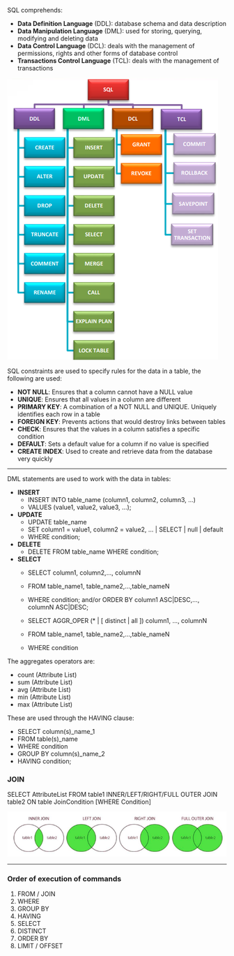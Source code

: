 SQL comprehends:

* **Data Definition Language** (DDL): database schema and data description 
* **Data Manipulation Language** (DML): used for storing, querying, modifying and deleting data
* **Data Control Language** (DCL): deals with the management of permissions, rights and other forms of database control 
* **Transactions Control Language** (TCL): deals with the management of transactions

![](pictures/Pasted%20image%2020230610142333.png)

SQL constraints are used to specify rules for the data in a table, the following are used:

* **NOT NULL**: Ensures that a column cannot have a NULL value 
* **UNIQUE**: Ensures that all values in a column are different 
* **PRIMARY KEY**: A combination of a NOT NULL and UNIQUE. Uniquely identifies each row in a table 
* **FOREIGN KEY**: Prevents actions that would destroy links between tables 
* **CHECK**: Ensures that the values in a column satisfies a specific condition 
* **DEFAULT**: Sets a default value for a column if no value is specified 
* **CREATE INDEX**: Used to create and retrieve data from the database very quickly

------------

DML statements are used to work with the data in tables:

* **INSERT**
	* INSERT INTO table_name (column1, column2, column3, ...) 
	* VALUES (value1, value2, value3, ...);
* **UPDATE**
	* UPDATE table_name 
	* SET column1 = value1, column2 = value2, ... | SELECT | null | default 
	* WHERE condition;
* **DELETE**
	* DELETE FROM table_name WHERE condition;
* **SELECT**
	* SELECT column1, column2,…, columnN 
	* FROM table_name1, table_name2,…,table_nameN 
	* WHERE condition; and/or ORDER BY column1 ASC|DESC,…, columnN ASC|DESC;

	* SELECT AGGR_OPER (* | [ distinct | all ]) column1, …, columnN 
	* FROM table_name1, table_name2,…,table_nameN 
	* WHERE condition
	
The aggregates operators are: 

* count (Attribute List) 
* sum (Attribute List) 
* avg (Attribute List) 
* min (Attribute List) 
* max (Attribute List)

These are used through the HAVING clause:

* SELECT column(s)\_name_1 
* FROM table(s)_name 
* WHERE condition 
* GROUP BY column(s)\_name_2 
* HAVING condition;

### JOIN

SELECT AttributeList 
FROM table1
INNER/LEFT/RIGHT/FULL OUTER JOIN table2
ON table JoinCondition 
[WHERE Condition]

![](pictures/Pasted%20image%2020230612101127.png)

---------

### Order of execution of commands

1. FROM / JOIN
2. WHERE
3. GROUP BY
4. HAVING
5. SELECT
6. DISTINCT
7. ORDER BY
8. LIMIT / OFFSET